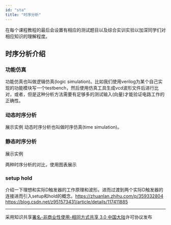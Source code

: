 ```yaml
---
id: "sta"
title: "时序分析"
---
```


在每个课程教程的最后会设置有相应的测试题目以及综合实训实验以加深同学们对相应知识的理解程度。



## 时序分析介绍
### 功能仿真
功能仿真也叫做逻辑仿真(logic simulation)。比如我们使用verilog为某个自己实现的功能模块写一个testbench，然后使用仿真工具生成vcd波形文件后进行比对，或者，但是这种分析方法需要有足够多的测试输入(向量)才能验证电路工作的正确性。

### 动态时序分析
展示实例
动态时序分析也叫做时序仿真(time simulation)。


### 静态时序分析
展示实例

两种时序分析的对比，使用图表展示

### setup hold

介绍一下理想和实际D触发器的工作原理和波形。进而过渡到两个实际D触发器的连接进而引入setup和hold的概念。https://zhuanlan.zhihu.com/p/359332804
https://blog.csdn.net/z951573431/article/details/117411885

---
采用知识共享[署名-非商业性使用-相同方式共享 3.0 中国大陆](https://creativecommons.org/licenses/by-nc-sa/3.0/cn/)许可协议发布
